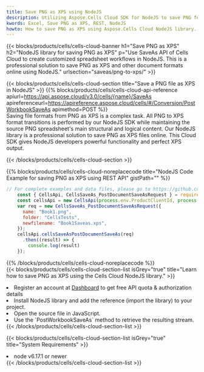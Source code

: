 ```yaml
---
title: Save PNG as XPS using NodeJS 
description: Utilizing Aspose.Cells Cloud SDK for NodeJS to save PNG format file as XPS format file. 
kwords: Excel, Save PNG as XPS, REST, NodeJS
howto: How to save PNG as XPS using Aspose.Cells Cloud NodeJS library.
---
```



{{< blocks/products/cells/cells-cloud-banner h1="Save PNG as XPS" h2="NodeJS library for saving PNG as XPS" p="Use SaveAs API of Cells Cloud to create customized spreadsheet workflows in NodeJS. This is a professional solution to save PNG as XPS and other document formats online using NodeJS." urlsection="saveas/png-to-xps/" >}}

{{< blocks/products/cells/cells-cloud-section  title="Save a PNG file as XPS in NodeJS" >}}
{{% blocks/products/cells/cells-cloud-api-reference  apiurl=https://api.aspose.cloud/v3.0/cells/{name}/SaveAs  apireferenceurl=https://apireference.aspose.cloud/cells/#/Conversion/PostWorkbookSaveAs  apimethod=POST %}}
<br/>
Saving file formats from PNG as XPS is a complex task. All PNG to XPS format transitions is performed by our NodeJS SDK while maintaining the source PNG spreadsheet's main structural and logical content. Our NodeJS library is a professional solution to save PNG as XPS files online. This Cloud SDK gives NodeJS developers powerful functionality and perfect XPS output.

{{< /blocks/products/cells/cells-cloud-section >}}

{{% blocks/products/cells/cells-cloud-noreplacecode title="NodeJS Code Example for saving PNG as XPS using REST API" gistPath="" %}}
  
```js
// For complete examples and data files, please go to https://github.com/aspose-cells-cloud/aspose-cells-cloud-node/
    const { CellsApi, CellsSaveAs_PostDocumentSaveAsRequest } = require("asposecellscloud");
    const cellsApi = new CellsApi(process.env.ProductClientId, process.env.ProductClientSecret);
    var req = new CellsSaveAs_PostDocumentSaveAsRequest({
      name: "Book1.png",
      folder: "CellsTests",
      newfilename: "Book1Saveas.xps",
    });
    cellsApi.cellsSaveAsPostDocumentSaveAs(req)
      .then((result) => {
        console.log(result)
    });
```
  
{{% /blocks/products/cells/cells-cloud-noreplacecode  %}}
<br/>
{{< blocks/products/cells/cells-cloud-section-list isGrey="true"  title="Learn how to save PNG as XPS using the Cells Cloud NodeJS library." >}}
<li>Register an account at <a href="https://dashboard.aspose.cloud/">Dashboard</a> to get free API quota & authorization details</li>
<li>Install NodeJS library and add the reference (import the library) to your project.</li>
<li>Open the source file in JavaScript.</li>
<li>Use the `PostWorkbookSaveAs` method to retrieve the resulting stream.</li>
{{< /blocks/products/cells/cells-cloud-section-list >}}

{{< blocks/products/cells/cells-cloud-section-list isGrey="true"  title="System Requirements" >}}
<li>node v6.17.1 or newer</li>
{{< /blocks/products/cells/cells-cloud-section-list >}}
